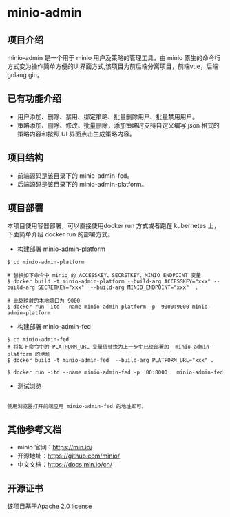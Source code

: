 

# minio-admin

## 项目介绍
minio-admin 是一个用于 minio 用户及策略的管理工具，由 minio 原生的命令行方式变为操作简单方便的UI界面方式,该项目为前后端分离项目，前端vue，后端golang gin。
  
## 已有功能介绍
- 用户添加、删除、禁用、绑定策略、批量删除用户、批量禁用用户。
- 策略添加、删除、修改、批量删除，添加策略时支持自定义编写 json 格式的策略内容和按照 UI 界面点击生成策略内容。


## 项目结构
- 前端源码是该目录下的 minio-admin-fed。
- 后端源码是该目录下的 minio-admin-platform。


## 项目部署
本项目使用容器部署，可以直接使用docker run 方式或者跑在 kubernetes  上，下面简单介绍 docker run 的部署方式。
- 构建部署 minio-admin-platform
```
$ cd minio-admin-platform

# 替换如下命令中 minio 的 ACCESSKEY、SECRETKEY、MINIO_ENDPOINT 变量
$ docker build -t minio-admin-platform --build-arg ACCESSKEY="xxx" --build-arg SECRETKEY="xxx"  --build-arg MINIO_ENDPOINT="xxx"  .

# 此处映射的本地端口为 9000 
$ docker run -itd --name minio-admin-platform -p  9000:9000 minio-admin-platform 
```
- 构建部署  minio-admin-fed
```
$ cd minio-admin-fed
# 将如下命令中的 PLATFORM_URL 变量值替换为上一步中已经部署的  minio-admin-platform 的地址
$ docker build -t minio-admin-fed  --build-arg PLATFORM_URL="xxx" .

$ docker run -itd --name minio-admin-fed -p  80:8000   minio-admin-fed 
```
- 测试浏览
```

使用浏览器打开前端应用 minio-admin-fed 的地址即可。

```

## 其他参考文档

-  minio 官网：https://min.io/
- 开源地址：https://github.com/minio/
- 中文文档：https://docs.min.io/cn/

## 开源证书
该项目基于Apache 2.0 license